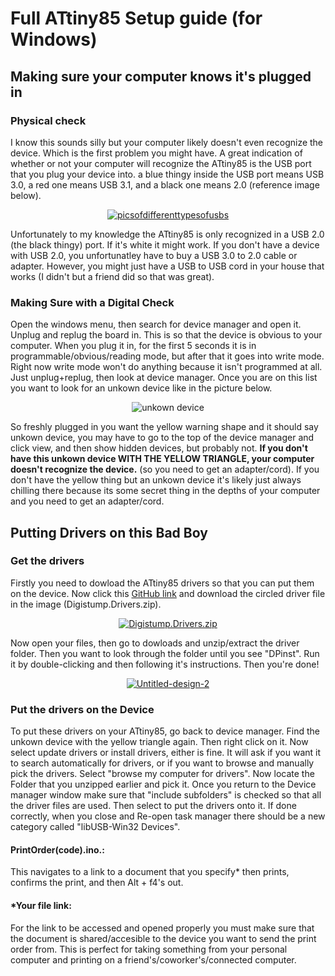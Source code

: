 # Full ATtiny85 Setup guide (for Windows)

## Making sure your computer knows it's plugged in
### Physical check
I know this sounds silly but your computer likely doesn't even recognize the device. Which is the first problem you might have. A great indication of whether or not your computer will recognize the ATtiny85 is the USB port that you plug your device into. a blue thingy inside the USB port means USB 3.0, a red one means USB 3.1, and a black one means 2.0 (reference image below).
<p align="center">
<a href="https://ibb.co/ymNZ15hn"><img src="https://i.ibb.co/Q7JTRn8F/Untitled-design.png" alt="picsofdifferenttypesofusbs" border="0"></a>
</p>
Unfortunately to my knowledge the ATtiny85 is only recognized in a USB 2.0 (the black thingy) port. If it's white it might work. If you don't have a device with USB 2.0, you unfortunatley have to buy a USB 3.0 to 2.0 cable or adapter. However, you might just have a USB to USB cord in your house that works (I didn't but a friend did so that was great).

### Making Sure with a Digital Check
Open the windows menu, then search for device manager and open it. Unplug and replug the board in. This is so that the device is obvious to your computer. When you plug it in, for the first 5 seconds it is in programmable/obvious/reading mode, but after that it goes into write mode. Right now write mode won't do anything because it isn't programmed at all. Just unplug+replug, then look at device manager. Once you are on this list you want to look for an unkown device like in the picture below.
<p align="center">
<a><img src="https://howtomanagedevices.com/wp-content/uploads/2021/01/image-62.png" alt="unkown device" border="0"></a>
</p>
So freshly plugged in you want the yellow warning shape and it should say unkown device, you may have to go to the top of the device manager and click view, and then show hidden devices, but probably not. <strong>If you don't have this unkown device WITH THE YELLOW TRIANGLE, your computer doesn't recognize the device.</strong> (so you need to get an adapter/cord). If you don't have the yellow thing but an unkown device it's likely just always chilling there because its some secret thing in the depths of your computer and you need to get an adapter/cord.

## Putting Drivers on this Bad Boy
### Get the drivers
Firstly you need to dowload the ATtiny85 drivers so that you can put them on the device. Now click this [GitHub link](https://github.com/LilyGO/DigiSpark-ATtiny85-driver-install) and download the circled driver file in the image (Digistump.Drivers.zip).
<p align="center">
<a href="https://ibb.co/XfRbVzL8"><img src="https://i.ibb.co/JWJKCztQ/Untitled-design-1.png" alt="Digistump.Drivers.zip" border="0"></a>
</p>
 Now open your files, then go to dowloads and unzip/extract the driver folder. Then you want to look through the folder until you see "DPinst". Run it by double-clicking and then following it's instructions. Then you're done!
<p align="center">
<a href="https://ibb.co/7tfBwtzv"><img src="https://i.ibb.co/DfJmxfb4/Untitled-design-2.png" alt="Untitled-design-2" border="0"></a>
 </p>

### Put the drivers on the Device
To put these drivers on your ATtiny85, go back to device manager. Find the unkown device with the yellow triangle again. Then right click on it. Now select update drivers or install drivers, either is fine. It will ask if you want it to search automatically for drivers, or if you want to browse and manually pick the drivers. Select "browse my computer for drivers". Now locate the Folder  that you unzipped earlier and pick it. Once you return to the Device manager window make sure that "include subfolders" is checked so that all the driver files are used. Then select to put the drivers onto it. If done correctly, when you close and Re-open task manager there should be a new category called "libUSB-Win32 Devices".

#### PrintOrder(code).ino.:<br>
This navigates to a link  to a document that you specify* then prints, confirms the print, and then Alt + f4's out.<br>

#### *Your  file link:<br>
For the link to be accessed and opened properly you must make sure that the document is shared/accesible to the device you want to send the print order from. This is perfect for taking something from your personal computer and printing on a friend's/coworker's/connected computer. 
